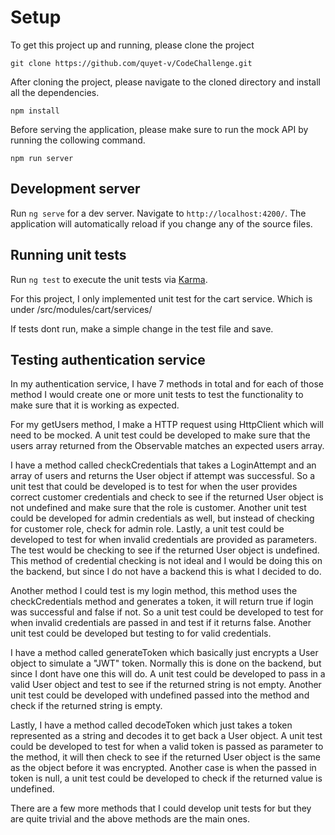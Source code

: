 # Setup

To get this project up and running, please clone the project 

```
git clone https://github.com/quyet-v/CodeChallenge.git

```

After cloning the project, please navigate to the cloned directory and install all the dependencies. 

```
npm install

```

Before serving the application, please make sure to run the mock API by running the collowing command.


```
npm run server

```

## Development server

Run `ng serve` for a dev server. Navigate to `http://localhost:4200/`. The application will automatically reload if you change any of the source files.

## Running unit tests

Run `ng test` to execute the unit tests via [Karma](https://karma-runner.github.io).

For this project, I only implemented unit test for the cart service. Which is under /src/modules/cart/services/

If tests dont run, make a simple change in the test file and save.

## Testing authentication service

In my authentication service, I have 7 methods in total and for each of those method I would create one or more unit tests to test the functionality to make sure that it is working as expected.

For my getUsers method, I make a HTTP request using HttpClient which will need to be mocked. A unit test could be developed to make sure that the users array returned from the Observable matches an expected users array. 

I have a method called checkCredentials that takes a LoginAttempt and an array of users and returns the User object if attempt was successful. So a unit test that could be developed is to test for when the user provides correct customer credentials and check to see if the returned User object is not undefined and make sure that the role is customer. Another unit test could be developed for admin credentials as well, but instead of checking for customer role, check for admin role. Lastly, a unit test could be developed to test for when invalid credentials are provided as parameters. The test would be checking to see if the returned User object is undefined. This method of credential checking is not ideal and I would be doing this on the backend, but since I do not have a backend this is what I decided to do.

Another method I could test is my login method, this method uses the checkCredentials method and generates a token, it will return true if login was successful and false if not. So a unit test could be developed to test for when invalid credentials are passed in and test if it returns false. Another unit test could be developed but testing to for valid credentials.

I have a method called generateToken which basically just encrypts a User object to simulate a "JWT" token. Normally this is done on the backend, but since I dont have one this will do. A unit test could be developed to pass in a valid User object and test to see if the returned string is not empty. Another unit test could be developed with undefined passed into the method and check if the returned string is empty. 

Lastly, I have a method called decodeToken which just takes a token represented as a string and decodes it to get back a User object. A unit test could be developed to test for when a valid token is passed as parameter to the method, it will then check to see if the returned User object is the same as the object before it was encrypted. Another case is when the passed in token is null, a unit test could be developed to check if the returned value is undefined.

There are a few more methods that I could develop unit tests for but they are quite trivial and the above methods are the main ones.


